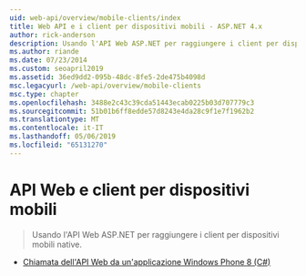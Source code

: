 ```yaml
---
uid: web-api/overview/mobile-clients/index
title: Web API e i client per dispositivi mobili - ASP.NET 4.x
author: rick-anderson
description: Usando l'API Web ASP.NET per raggiungere i client per dispositivi mobili native.
ms.author: riande
ms.date: 07/23/2014
ms.custom: seoapril2019
ms.assetid: 36ed9dd2-095b-48dc-8fe5-2de475b4098d
msc.legacyurl: /web-api/overview/mobile-clients
msc.type: chapter
ms.openlocfilehash: 3488e2c43c39cda51443ecab0225b03d707779c3
ms.sourcegitcommit: 51b01b6ff8edde57d8243e4da28c9f1e7f1962b2
ms.translationtype: MT
ms.contentlocale: it-IT
ms.lasthandoff: 05/06/2019
ms.locfileid: "65131270"
---
```

# <a name="web-api-and-mobile-clients"></a>API Web e client per dispositivi mobili

> Usando l'API Web ASP.NET per raggiungere i client per dispositivi mobili native.

- [Chiamata dell'API Web da un'applicazione Windows Phone 8 (C#)](calling-web-api-from-a-windows-phone-8-application.md)

